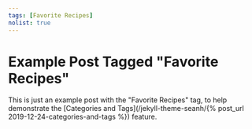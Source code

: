 ```yaml
---
tags: [Favorite Recipes]
nolist: true
---
```


Example Post Tagged "Favorite Recipes"
======================================

This is just an example post with the "Favorite Recipes" tag,
to help demonstrate the [Categories and Tags](/jekyll-theme-seanh/{% post_url 2019-12-24-categories-and-tags %})
feature.
